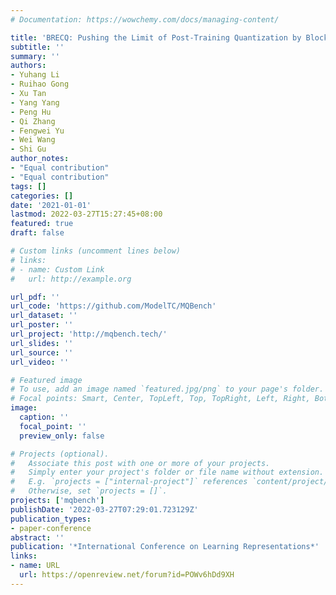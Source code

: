 ```yaml
---
# Documentation: https://wowchemy.com/docs/managing-content/

title: 'BRECQ: Pushing the Limit of Post-Training Quantization by Block Reconstruction'
subtitle: ''
summary: ''
authors:
- Yuhang Li
- Ruihao Gong
- Xu Tan
- Yang Yang
- Peng Hu
- Qi Zhang
- Fengwei Yu
- Wei Wang
- Shi Gu
author_notes:
- "Equal contribution"
- "Equal contribution"
tags: []
categories: []
date: '2021-01-01'
lastmod: 2022-03-27T15:27:45+08:00
featured: true
draft: false

# Custom links (uncomment lines below)
# links:
# - name: Custom Link
#   url: http://example.org

url_pdf: ''
url_code: 'https://github.com/ModelTC/MQBench'
url_dataset: ''
url_poster: ''
url_project: 'http://mqbench.tech/'
url_slides: ''
url_source: ''
url_video: ''

# Featured image
# To use, add an image named `featured.jpg/png` to your page's folder.
# Focal points: Smart, Center, TopLeft, Top, TopRight, Left, Right, BottomLeft, Bottom, BottomRight.
image:
  caption: ''
  focal_point: ''
  preview_only: false

# Projects (optional).
#   Associate this post with one or more of your projects.
#   Simply enter your project's folder or file name without extension.
#   E.g. `projects = ["internal-project"]` references `content/project/deep-learning/index.md`.
#   Otherwise, set `projects = []`.
projects: ['mqbench']
publishDate: '2022-03-27T07:29:01.723129Z'
publication_types:
- paper-conference
abstract: ''
publication: '*International Conference on Learning Representations*'
links:
- name: URL
  url: https://openreview.net/forum?id=POWv6hDd9XH
---
```

